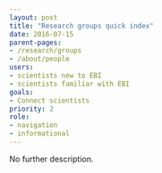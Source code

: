 ```yaml
---
layout: post
title: "Research groups quick index"
date: 2016-07-15
parent-pages:
- /research/groups
- /about/people
users:
- scientists new to EBI
- scientists familiar with EBI
goals:
- Connect scientists
priority: 2
role:
- navigation
- informational
---
```


No further description.
